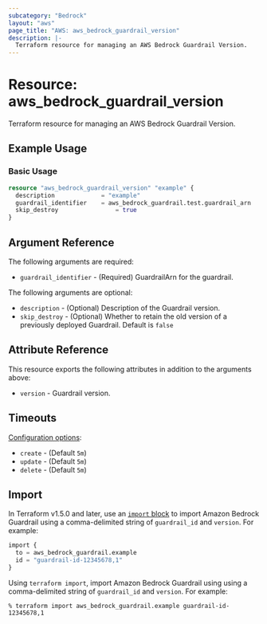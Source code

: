 ```yaml
---
subcategory: "Bedrock"
layout: "aws"
page_title: "AWS: aws_bedrock_guardrail_version"
description: |-
  Terraform resource for managing an AWS Bedrock Guardrail Version.
---
```

# Resource: aws_bedrock_guardrail_version

Terraform resource for managing an AWS Bedrock Guardrail Version.

## Example Usage

### Basic Usage

```terraform
resource "aws_bedrock_guardrail_version" "example" {
  description             = "example"
  guardrail_identifier    = aws_bedrock_guardrail.test.guardrail_arn
  skip_destroy 			      = true
}
```

## Argument Reference

The following arguments are required:

* `guardrail_identifier` - (Required) GuardrailArn for the guardrail.

The following arguments are optional:

* `description` - (Optional) Description of the Guardrail version.
* `skip_destroy` - (Optional) Whether to retain the old version of a previously deployed Guardrail. Default is `false`

## Attribute Reference

This resource exports the following attributes in addition to the arguments above:

* `version` - Guardrail version.

## Timeouts

[Configuration options](https://developer.hashicorp.com/terraform/language/resources/syntax#operation-timeouts):

* `create` - (Default `5m`)
* `update` - (Default `5m`)
* `delete` - (Default `5m`)

## Import

In Terraform v1.5.0 and later, use an [`import` block](https://developer.hashicorp.com/terraform/language/import) to import Amazon Bedrock Guardrail using a comma-delimited string of `guardrail_id` and `version`. For example:

```terraform
import {
  to = aws_bedrock_guardrail.example
  id = "guardrail-id-12345678,1"
}
```

Using `terraform import`, import Amazon Bedrock Guardrail using using a comma-delimited string of `guardrail_id` and `version`. For example:

```console
% terraform import aws_bedrock_guardrail.example guardrail-id-12345678,1
```
